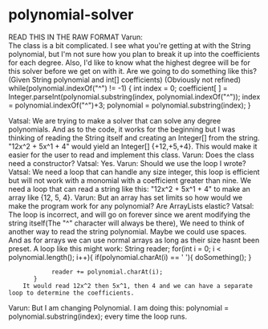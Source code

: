 # polynomial-solver
READ THIS IN THE RAW FORMAT
Varun:    
    The class is a bit complicated.
    I see what you're getting at with the String polynomial, but I'm not sure how you plan to break it up into the coefficients for each        degree.
    Also, I'd like to know what the highest degree will be for this solver before we get on with it. Are we going to do something like          this?
    (Given String polynomial and int[] coefficients) (Obviously not refined)
    while(polynomial.indexOf("^") != -1) {
        int index = 0;
        coefficient[ ] = Integer.parseInt(polynomial.substring(index, polynomial.indexOf("^"));
        index = polynomial.indexOf("^")+3;
        polynomial = polynomial.substring(index);
    }

Vatsal:
    We are trying to make a solver that can solve any degree polynomials. And as to the code, it works for the beginning but I was             thinking of reading the String itself and creating an Integer[] from the string.
        "12x^2 + 5x^1 + 4" would yield an Integer[] {+12,+5,+4}. 
    This would make it easier for the user to read and implement this class.
Varun:
    Does the class need a constructor?
Vatsal: Yes.
Varun: Should we use the loop I wrote?
Vatsal: We need a loop that can handle any size integer, this loop is efficient but will not work with a monomial with a coefficient greater than nine. We need a loop that can read a string like this:
     "12x^2 + 5x^1 + 4"
 to make an array like {12, 5, 4}.
Varun: But an array has set limits so how would we make the program work for any polynomial?
        Are ArrayLists elastic?
Vatsal: The loop is incorrect, and will go on forever since we arent modifying the string itself(The "^" character will always be there), We need to think of another way to read the string polynomial. Maybe we could use spaces. And as for arrays we can use normal arrays as long as their size hasnt been preset.
        A loop like this might work:
           String reader;
           for(int i = 0; i < polynomial.length(); i++){
                if(polynomial.charAt(i) == ' '){
                    doSomething();
                }
                
                reader += polynomial.charAt(i);
           }
        It would read 12x^2 then 5x^1, then 4 and we can have a separate loop to determine the coefficients.
        
        
Varun: But I am changing Polynomial. I am doing this: polynomial = polynomial.substring(index); every time the loop runs.
